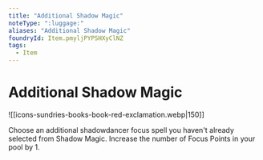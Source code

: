 ```yaml
---
title: "Additional Shadow Magic"
noteType: ":luggage:"
aliases: "Additional Shadow Magic"
foundryId: Item.pmyljPYPSHXyClNZ
tags:
  - Item
---
```


# Additional Shadow Magic
![[icons-sundries-books-book-red-exclamation.webp|150]]

Choose an additional shadowdancer focus spell you haven't already selected from Shadow Magic. Increase the number of Focus Points in your pool by 1.
